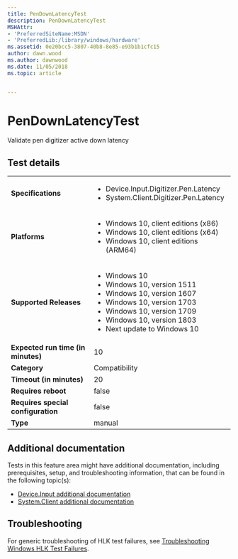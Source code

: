 ```yaml
---
title: PenDownLatencyTest
description: PenDownLatencyTest
MSHAttr:
- 'PreferredSiteName:MSDN'
- 'PreferredLib:/library/windows/hardware'
ms.assetid: 0e20bcc5-3807-40b8-8e85-e93b1b1cfc15
author: dawn.wood
ms.author: dawnwood
ms.date: 11/05/2018
ms.topic: article


---
```


# <span id="p_hlk_test.57923f90-2e65-48a2-876c-898d51d36d06"></span>PenDownLatencyTest


Validate pen digitizer active down latency

## Test details

|||
|---|---|
| **Specifications**  | <ul><li>Device.Input.Digitizer.Pen.Latency</li><li>System.Client.Digitizer.Pen.Latency</li></ul> |  
| **Platforms**   | <ul><li>Windows 10, client editions (x86)</li><li>Windows 10, client editions (x64)</li><li>Windows 10, client editions (ARM64)</li></ul> |
| **Supported Releases** | <ul><li>Windows 10</li><li>Windows 10, version 1511</li><li>Windows 10, version 1607</li><li>Windows 10, version 1703</li><li>Windows 10, version 1709</li><li>Windows 10, version 1803</li><li>Next update to Windows 10</li></ul> |
|**Expected run time (in minutes)**| 10 |
|**Category**| Compatibility |
|**Timeout (in minutes)**| 20 |
|**Requires reboot**| false |
|**Requires special configuration**| false |
|**Type**| manual |



## <span id="Additional_documentation"></span><span id="additional_documentation"></span><span id="ADDITIONAL_DOCUMENTATION"></span>Additional documentation


Tests in this feature area might have additional documentation, including prerequisites, setup, and troubleshooting information, that can be found in the following topic(s):

-   [Device.Input additional documentation](device-input-additional-documentation.md)
-   [System.Client additional documentation](system-client-additional-documentation.md)

## <span id="Troubleshooting"></span><span id="troubleshooting"></span><span id="TROUBLESHOOTING"></span>Troubleshooting


For generic troubleshooting of HLK test failures, see [Troubleshooting Windows HLK Test Failures](../user/troubleshooting-windows-hlk-test-failures.md).










